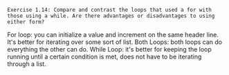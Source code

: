 ```
Exercise 1.14: Compare and contrast the loops that used a for with those using a while. Are there advantages or disadvantages to using either form?
```

For loop: you can initialize a value and increment on the same header line. It's better for iterating over some sort of list.
Both Loops: both loops can do everything the other can do.
While Loop: it's better for keeping the loop running until a certain condition is met, does not have to be iterating through a list.